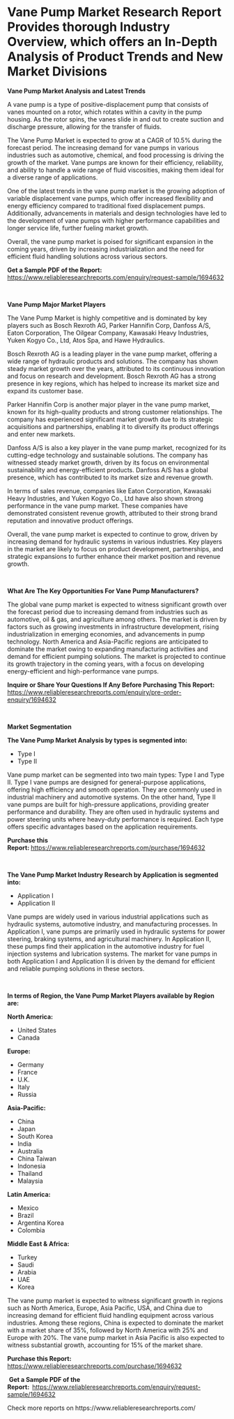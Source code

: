 <p><h1>Vane Pump Market Research Report Provides thorough Industry Overview, which offers an In-Depth Analysis of Product Trends and New Market Divisions</h1></p><p><strong>Vane Pump Market Analysis and Latest Trends</strong></p>
<p><p>A vane pump is a type of positive-displacement pump that consists of vanes mounted on a rotor, which rotates within a cavity in the pump housing. As the rotor spins, the vanes slide in and out to create suction and discharge pressure, allowing for the transfer of fluids.</p><p>The Vane Pump Market is expected to grow at a CAGR of 10.5% during the forecast period. The increasing demand for vane pumps in various industries such as automotive, chemical, and food processing is driving the growth of the market. Vane pumps are known for their efficiency, reliability, and ability to handle a wide range of fluid viscosities, making them ideal for a diverse range of applications.</p><p>One of the latest trends in the vane pump market is the growing adoption of variable displacement vane pumps, which offer increased flexibility and energy efficiency compared to traditional fixed displacement pumps. Additionally, advancements in materials and design technologies have led to the development of vane pumps with higher performance capabilities and longer service life, further fueling market growth.</p><p>Overall, the vane pump market is poised for significant expansion in the coming years, driven by increasing industrialization and the need for efficient fluid handling solutions across various sectors.</p></p>
<p><strong>Get a Sample PDF of the Report:&nbsp;</strong> <a href="https://www.reliableresearchreports.com/enquiry/request-sample/1694632">https://www.reliableresearchreports.com/enquiry/request-sample/1694632</a></p>
<p>&nbsp;</p>
<p><strong>Vane Pump Major Market Players</strong></p>
<p><p>The Vane Pump Market is highly competitive and is dominated by key players such as Bosch Rexroth AG, Parker Hannifin Corp, Danfoss A/S, Eaton Corporation, The Oilgear Company, Kawasaki Heavy Industries, Yuken Kogyo Co., Ltd, Atos Spa, and Hawe Hydraulics.</p><p>Bosch Rexroth AG is a leading player in the vane pump market, offering a wide range of hydraulic products and solutions. The company has shown steady market growth over the years, attributed to its continuous innovation and focus on research and development. Bosch Rexroth AG has a strong presence in key regions, which has helped to increase its market size and expand its customer base.</p><p>Parker Hannifin Corp is another major player in the vane pump market, known for its high-quality products and strong customer relationships. The company has experienced significant market growth due to its strategic acquisitions and partnerships, enabling it to diversify its product offerings and enter new markets.</p><p>Danfoss A/S is also a key player in the vane pump market, recognized for its cutting-edge technology and sustainable solutions. The company has witnessed steady market growth, driven by its focus on environmental sustainability and energy-efficient products. Danfoss A/S has a global presence, which has contributed to its market size and revenue growth.</p><p>In terms of sales revenue, companies like Eaton Corporation, Kawasaki Heavy Industries, and Yuken Kogyo Co., Ltd have also shown strong performance in the vane pump market. These companies have demonstrated consistent revenue growth, attributed to their strong brand reputation and innovative product offerings.</p><p>Overall, the vane pump market is expected to continue to grow, driven by increasing demand for hydraulic systems in various industries. Key players in the market are likely to focus on product development, partnerships, and strategic expansions to further enhance their market position and revenue growth.</p></p>
<p>&nbsp;</p>
<p><strong>What Are The Key Opportunities For Vane Pump Manufacturers?</strong></p>
<p><p>The global vane pump market is expected to witness significant growth over the forecast period due to increasing demand from industries such as automotive, oil & gas, and agriculture among others. The market is driven by factors such as growing investments in infrastructure development, rising industrialization in emerging economies, and advancements in pump technology. North America and Asia-Pacific regions are anticipated to dominate the market owing to expanding manufacturing activities and demand for efficient pumping solutions. The market is projected to continue its growth trajectory in the coming years, with a focus on developing energy-efficient and high-performance vane pumps.</p></p>
<p><strong>Inquire or Share Your Questions If Any Before Purchasing This Report:</strong> <a href="https://www.reliableresearchreports.com/enquiry/pre-order-enquiry/1694632">https://www.reliableresearchreports.com/enquiry/pre-order-enquiry/1694632</a></p>
<p>&nbsp;</p>
<p><strong>Market Segmentation</strong></p>
<p><strong>The Vane Pump Market Analysis by types is segmented into:</strong></p>
<p><ul><li>Type I</li><li>Type II</li></ul></p>
<p><p>Vane pump market can be segmented into two main types: Type I and Type II. Type I vane pumps are designed for general-purpose applications, offering high efficiency and smooth operation. They are commonly used in industrial machinery and automotive systems. On the other hand, Type II vane pumps are built for high-pressure applications, providing greater performance and durability. They are often used in hydraulic systems and power steering units where heavy-duty performance is required. Each type offers specific advantages based on the application requirements.</p></p>
<p><strong>Purchase this Report:&nbsp;</strong><a href="https://www.reliableresearchreports.com/purchase/1694632">https://www.reliableresearchreports.com/purchase/1694632</a></p>
<p>&nbsp;</p>
<p><strong>The Vane Pump Market Industry Research by Application is segmented into:</strong></p>
<p><ul><li>Application I</li><li>Application II</li></ul></p>
<p><p>Vane pumps are widely used in various industrial applications such as hydraulic systems, automotive industry, and manufacturing processes. In Application I, vane pumps are primarily used in hydraulic systems for power steering, braking systems, and agricultural machinery. In Application II, these pumps find their application in the automotive industry for fuel injection systems and lubrication systems. The market for vane pumps in both Application I and Application II is driven by the demand for efficient and reliable pumping solutions in these sectors.</p></p>
<p>&nbsp;</p>
<p><strong>In terms of Region, the Vane Pump Market Players available by Region are:</strong></p>
<p>
    <p> <strong> North America: </strong>
        <ul>
            <li>United States</li>
            <li>Canada</li>
        </ul>
        </p> 
    <p> <strong> Europe: </strong>
        <ul>
            <li>Germany</li>
            <li>France</li>
            <li>U.K.</li>
            <li>Italy</li>
            <li>Russia</li>
        </ul>
        </p> 
    <p> <strong> Asia-Pacific: </strong>
        <ul>
            <li>China</li>
            <li>Japan</li>
            <li>South Korea</li>
            <li>India</li>
            <li>Australia</li>
            <li>China Taiwan</li>
            <li>Indonesia</li>
            <li>Thailand</li>
            <li>Malaysia</li>
        </ul>
        </p> 
    <p> <strong> Latin America: </strong>
        <ul>
            <li>Mexico</li>
            <li>Brazil</li>
            <li>Argentina Korea</li>
            <li>Colombia</li>
        </ul>
        </p> 
    <p> <strong> Middle East & Africa: </strong>
        <ul>
            <li>Turkey</li>
            <li>Saudi</li>
            <li>Arabia</li>
            <li>UAE</li>
            <li>Korea</li>
        </ul>
    </p>
    </p>
<p><p>The vane pump market is expected to witness significant growth in regions such as North America, Europe, Asia Pacific, USA, and China due to increasing demand for efficient fluid handling equipment across various industries. Among these regions, China is expected to dominate the market with a market share of 35%, followed by North America with 25% and Europe with 20%. The vane pump market in Asia Pacific is also expected to witness substantial growth, accounting for 15% of the market share.</p></p>
<p><strong>Purchase this Report: </strong><a href="https://www.reliableresearchreports.com/purchase/1694632">https://www.reliableresearchreports.com/purchase/1694632</a></p>
<p>&nbsp;<strong>Get a Sample PDF of the Report:&nbsp;&nbsp;</strong><a href="https://www.reliableresearchreports.com/enquiry/request-sample/1694632">https://www.reliableresearchreports.com/enquiry/request-sample/1694632</a></p>
<p><strong></strong></p>
<p>Check more reports on https://www.reliableresearchreports.com/</p>